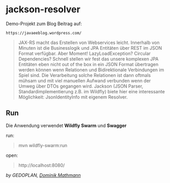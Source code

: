 # jackson-resolver

Demo-Projekt zum Blog Beitrag auf:

`https://javaeeblog.wordpress.com/`

> JAX-RS macht das Erstellen von Webservices leicht. Innerhalb von Minuten ist die Businesslogik und JPA Entitäten über REST im JSON Format verfügbar. Aber Moment! LazyLoadException? Circular Dependencies? Schnell stellen wir fest das unsere komplexen JPA Entitäten eben nicht out of the box in ein JSON Format übertragen werden können wenn Relationen und Bidirektionale Verbindungen im Spiel sind. Die Verarbeitung solche Relationen ist dann oftmals mühsam und mit viel manuellen Aufwand verbunden wenn der Umweg über DTOs gegangen wird. Jackson (JSON Parser, Standardimplementierung z.B. im Wildfly) biete hier eine interessante Möglichkeit: JsonIdentityInfo mit eigenem Resolver.

## Run

Die Anwendung verwendet **Wildfly Swarm** und **Swagger**

run:

> mvn wildfly-swarm:run

open:

> http://localhost:8080/

_by GEDOPLAN, [Dominik Mathmann](https://github.com/dominikmathmann)_
